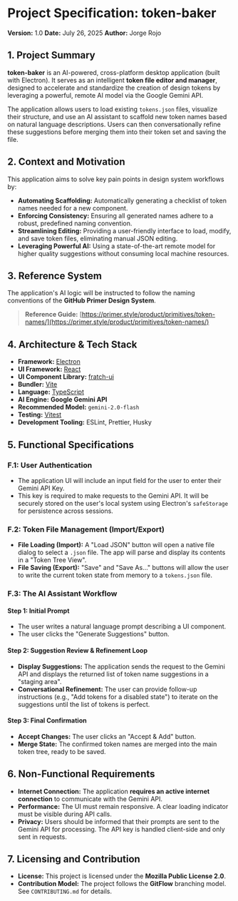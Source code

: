 # Project Specification: token-baker

**Version:** 1.0
**Date:** July 26, 2025
**Author:** Jorge Rojo

## 1. Project Summary

**token-baker** is an AI-powered, cross-platform desktop application (built with Electron). It serves as an intelligent **token file editor and manager**, designed to accelerate and standardize the creation of design tokens by leveraging a powerful, remote AI model via the Google Gemini API.

The application allows users to load existing `tokens.json` files, visualize their structure, and use an AI assistant to scaffold new token names based on natural language descriptions. Users can then conversationally refine these suggestions before merging them into their token set and saving the file.

## 2. Context and Motivation

This application aims to solve key pain points in design system workflows by:

- **Automating Scaffolding:** Automatically generating a checklist of token names needed for a new component.
- **Enforcing Consistency:** Ensuring all generated names adhere to a robust, predefined naming convention.
- **Streamlining Editing:** Providing a user-friendly interface to load, modify, and save token files, eliminating manual JSON editing.
- **Leveraging Powerful AI:** Using a state-of-the-art remote model for higher quality suggestions without consuming local machine resources.

## 3. Reference System

The application's AI logic will be instructed to follow the naming conventions of the **GitHub Primer Design System**.

> **Reference Guide:** [https://primer.style/product/primitives/token-names/](https://primer.style/product/primitives/token-names/)

## 4. Architecture & Tech Stack

- **Framework:** [Electron](https://www.electronjs.org/)
- **UI Framework:** [React](https://react.dev/)
- **UI Component Library:** [fratch-ui](https://github.com/JR-NodePI/fratch-ui)
- **Bundler:** [Vite](https://vitejs.dev/)
- **Language:** [TypeScript](https://www.typescriptlang.org/)
- **AI Engine:** **Google Gemini API**
- **Recommended Model:** `gemini-2.0-flash`
- **Testing:** [Vitest](https://vitest.dev/)
- **Development Tooling:** ESLint, Prettier, Husky

## 5. Functional Specifications

### F.1: User Authentication

- The application UI will include an input field for the user to enter their Gemini API Key.
- This key is required to make requests to the Gemini API. It will be securely stored on the user's local system using Electron's `safeStorage` for persistence across sessions.

### F.2: Token File Management (Import/Export)

- **File Loading (Import):** A "Load JSON" button will open a native file dialog to select a `.json` file. The app will parse and display its contents in a "Token Tree View".
- **File Saving (Export):** "Save" and "Save As..." buttons will allow the user to write the current token state from memory to a `tokens.json` file.

### F.3: The AI Assistant Workflow

#### Step 1: Initial Prompt

- The user writes a natural language prompt describing a UI component.
- The user clicks the "Generate Suggestions" button.

#### Step 2: Suggestion Review & Refinement Loop

- **Display Suggestions:** The application sends the request to the Gemini API and displays the returned list of token name suggestions in a "staging area".
- **Conversational Refinement:** The user can provide follow-up instructions (e.g., "Add tokens for a disabled state") to iterate on the suggestions until the list of tokens is perfect.

#### Step 3: Final Confirmation

- **Accept Changes:** The user clicks an "Accept & Add" button.
- **Merge State:** The confirmed token names are merged into the main token tree, ready to be saved.

## 6. Non-Functional Requirements

- **Internet Connection:** The application **requires an active internet connection** to communicate with the Gemini API.
- **Performance:** The UI must remain responsive. A clear loading indicator must be visible during API calls.
- **Privacy:** Users should be informed that their prompts are sent to the Gemini API for processing. The API key is handled client-side and only sent in requests.

## 7. Licensing and Contribution

- **License:** This project is licensed under the **Mozilla Public License 2.0**.
- **Contribution Model:** The project follows the **GitFlow** branching model. See `CONTRIBUTING.md` for details.